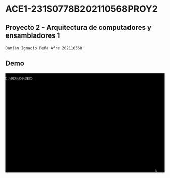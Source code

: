 # ACE1-231S0778B202110568PROY2

## Proyecto 2 - Arquitectura de computadores y ensambladores 1

`Damián Ignacio Peña Afre 202110568`


## Demo

![Demo](Pacman.gif)